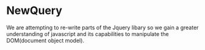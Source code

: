 NewQuery
=========

We are attempting to re-write parts of the Jquery libary so we gain a greater understanding of javascript and its capabilities to manipulate the DOM(document object model).


